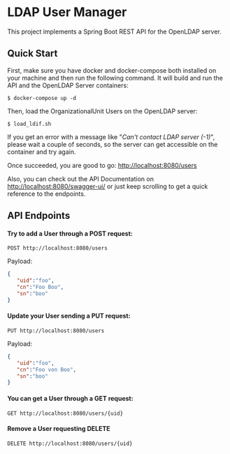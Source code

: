 # LDAP User Manager

This project implements a Spring Boot REST API for the OpenLDAP server.

## Quick Start

First, make sure you have docker and docker-compose both installed on your machine and then run the following command. It will build and run the API and the OpenLDAP Server containers:
```
$ docker-compose up -d
```
Then, load the OrganizationalUnit Users on the OpenLDAP server:
```
$ load_ldif.sh
```
If you get an error with a message like "*Can't contact LDAP server (-1)*", please wait a couple of seconds, so the server can get accessible on the container and try again. 

Once succeeded, you are good to go: <http://localhost:8080/users>

Also, you can check out the API Documentation on <http://localhost:8080/swagger-ui/> or just keep scrolling to get a quick reference to the endpoints.

## API Endpoints

#### Try to add a User through a POST request:
```
POST http://localhost:8080/users
```
Payload:
```json
{ 
   "uid":"foo",
   "cn":"Foo Boo",
   "sn":"boo"
}
```

#### Update your User sending a PUT request:

```
PUT http://localhost:8080/users
```

Payload:

```json
{ 
   "uid":"foo",
   "cn":"Foo von Boo",
   "sn":"boo"
}
```

#### You can get a User through a GET request:
```
GET http://localhost:8080/users/{uid}
```

#### Remove a User requesting DELETE

```
DELETE http://localhost:8080/users/{uid}
```
